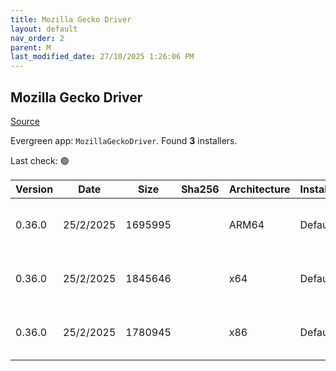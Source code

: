 ```yaml
---
title: Mozilla Gecko Driver
layout: default
nav_order: 2
parent: M
last_modified_date: 27/10/2025 1:26:06 PM
---
```


## Mozilla Gecko Driver

[Source](https://developer.mozilla.org/en-US/docs/Web/WebDriver)

Evergreen app: `MozillaGeckoDriver`. Found **3** installers.

Last check: 🟢

| Version | Date      | Size    | Sha256 | Architecture | InstallerType | Type | URI                                                                                                                                                                                                          |
| ------- | --------- | ------- | ------ | ------------ | ------------- | ---- | ------------------------------------------------------------------------------------------------------------------------------------------------------------------------------------------------------------ |
| 0.36.0  | 25/2/2025 | 1695995 |        | ARM64        | Default       | zip  | [https://github.com/mozilla/geckodriver/releases/download/v0.36.0/geckodriver-v0.36.0-win-aarch64.zip](https://github.com/mozilla/geckodriver/releases/download/v0.36.0/geckodriver-v0.36.0-win-aarch64.zip) |
| 0.36.0  | 25/2/2025 | 1845646 |        | x64          | Default       | zip  | [https://github.com/mozilla/geckodriver/releases/download/v0.36.0/geckodriver-v0.36.0-win64.zip](https://github.com/mozilla/geckodriver/releases/download/v0.36.0/geckodriver-v0.36.0-win64.zip)             |
| 0.36.0  | 25/2/2025 | 1780945 |        | x86          | Default       | zip  | [https://github.com/mozilla/geckodriver/releases/download/v0.36.0/geckodriver-v0.36.0-win32.zip](https://github.com/mozilla/geckodriver/releases/download/v0.36.0/geckodriver-v0.36.0-win32.zip)             |
